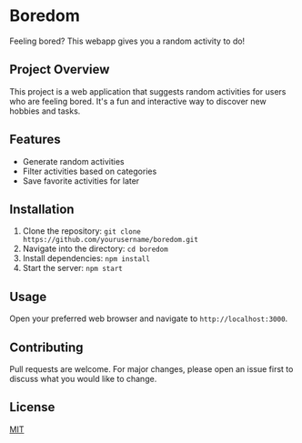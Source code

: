 
# Boredom

Feeling bored? This webapp gives you a random activity to do!

## Project Overview

This project is a web application that suggests random activities for users who are feeling bored. It's a fun and interactive way to discover new hobbies and tasks.

## Features

- Generate random activities
- Filter activities based on categories
- Save favorite activities for later

## Installation

1. Clone the repository: `git clone https://github.com/yourusername/boredom.git`
2. Navigate into the directory: `cd boredom`
3. Install dependencies: `npm install`
4. Start the server: `npm start`

## Usage

Open your preferred web browser and navigate to `http://localhost:3000`.

## Contributing

Pull requests are welcome. For major changes, please open an issue first to discuss what you would like to change.

## License

[MIT](https://choosealicense.com/licenses/mit/)
